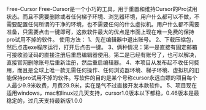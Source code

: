 Free-Cursor
Free-Cursor是一个小巧的工具，用于重置和维持Cursor的Pro试用状态。而且不需要删除或者任何梯子环境、浏览器环境，用户什么都可以不做，不需要配置任何所谓的干净的环境，也不需要任何的什么虚拟机。用户什么都不需要准备，只需要点击一键即可，这款软件最大的优点是市面上现在唯一免费的保持pro试用不掉的软件。
使用方法：
1、先在编辑器中退出账号。
2、下载压缩包，然后点击exe程序运行，打开后点击一键。
3、俩种情况：第一是直接有固定邮箱可接收验证码的直接注册后重启编辑器使用。第二是已经有账号了，也可以解决，直接官网删除账号后重新注册，然后重启编辑器。
4、本项目从发布起不收任何费用，而且是全球上唯一款无需任何操作、任何浏览器环境、梯子环境、虚拟机的旧能保持pro试用不掉的软件。写软件的目的是某个号称cursor永远白嫖的项目每个人最少9.9米收费，月费29.9米，实在是气不过直接开发本款软件。
5、项目现在适用windows，mac和linux过几天支持，cursor1.0版本以下都稳，0.46版本是最稳定的，过几天支持最新版1.0.0

